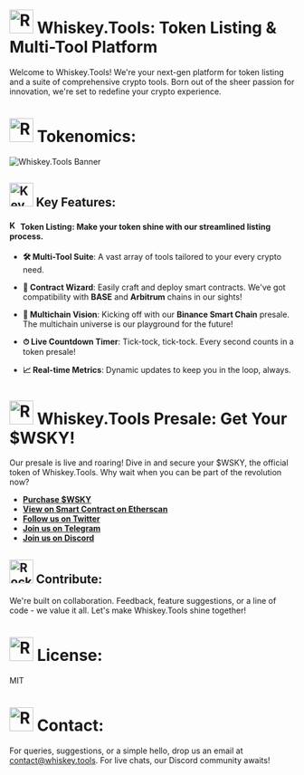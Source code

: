 # <img src="https://em-content.zobj.net/source/microsoft-teams/363/rocket_1f680.png" style="margin-bottom: -10px;" alt="Rocket" width="42px"/> **Whiskey.Tools: Token Listing & Multi-Tool Platform** 

Welcome to Whiskey.Tools! We're your next-gen platform for token listing and a suite of comprehensive crypto tools. Born out of the sheer passion for innovation, we're set to redefine your crypto experience.

# <img src="https://em-content.zobj.net/source/microsoft-teams/363/chart-increasing_1f4c8.png" style="margin-bottom: -10px;" alt="Rocket" width="42px"/> **Tokenomics:** 
![Whiskey.Tools Banner](https://i.postimg.cc/nrYhFvKq/chart-Tokenomics-XL.png)

## <img src="https://em-content.zobj.net/source/microsoft-teams/337/old-key_1f5dd-fe0f.png" alt="Key Features" style="margin-bottom: -10px;" width="42px"/> **Key Features**:

#### <img src="https://em-content.zobj.net/source/microsoft-teams/337/old-key_1f5dd-fe0f.png" alt="Key Features" style="margin-bottom: -3px;" width="16px"/> **Token Listing**: Make your token shine with our streamlined listing process.
  
- **🛠️ Multi-Tool Suite**: A vast array of tools tailored to your every crypto need.

- **🔮 **Contract Wizard****: Easily craft and deploy smart contracts. We've got compatibility with **BASE** and **Arbitrum** chains in our sights!

- **🌉 **Multichain Vision****: Kicking off with our **Binance Smart Chain** presale. The multichain universe is our playground for the future!

- **⏱ **Live Countdown Timer****: Tick-tock, tick-tock. Every second counts in a token presale!

- **📈 Real-time Metrics**: Dynamic updates to keep you in the loop, always.




# <img src="https://em-content.zobj.net/source/microsoft-teams/363/spiral-calendar_1f5d3-fe0f.png" style="margin-bottom: -10px;" alt="Rocket" width="42px"/> **Whiskey.Tools Presale: Get Your $WSKY!** 

Our presale is live and roaring! Dive in and secure your $WSKY, the official token of Whiskey.Tools. Why wait when you can be part of the revolution now?

- **[Purchase $WSKY](https://whiskey.tools/presale)**
- **[View on Smart Contract on Etherscan](https://etherscan.com/address/0x6a96610a6c4d5d57087911e2431df780b7f20109#code)**
- **[Follow us on Twitter](https://twitter.com/whiskeytoolsai)**
- **[Join us on Telegram](https://t.me/whiskeytools)**
- **[Join us on Discord](https://discord.gg/dbQ9SFZF5Y)**



## <img src="https://em-content.zobj.net/source/microsoft-teams/363/red-heart_2764-fe0f.png" style="margin-bottom: -10px;" alt="Rocket" width="42px"/> **Contribute**:

We're built on collaboration. Feedback, feature suggestions, or a line of code - we value it all. Let's make Whiskey.Tools shine together!

# <img src="https://em-content.zobj.net/source/microsoft-teams/363/receipt_1f9fe.png" style="margin-bottom: -10px;" alt="Rocket" width="42px"/> **License**:

MIT

# <img src="https://em-content.zobj.net/source/microsoft-teams/363/telephone-receiver_1f4de.png" style="margin-bottom: -10px;" alt="Rocket" width="42px"/> **Contact**:

For queries, suggestions, or a simple hello, drop us an email at [contact@whiskey.tools](mailto:contact@whiskey.tools). For live chats, our Discord community awaits!

